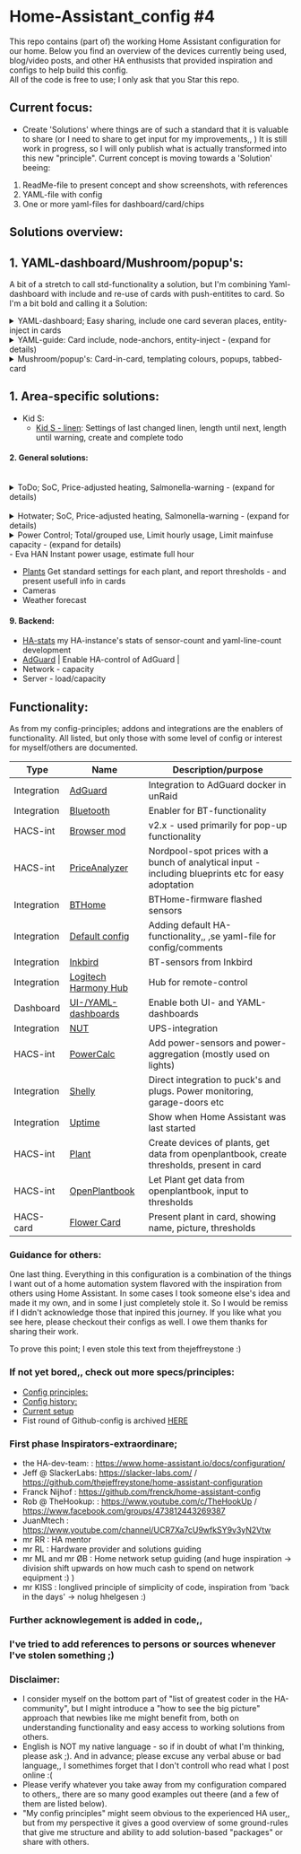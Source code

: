 # Home-Assistant_config #4

This repo contains (part of) the working Home Assistant configuration for our home. 
Below you find an overview of the devices currently being used, blog/video posts, and other HA enthusists that provided inspiration and configs to help build this config. 
<br />
All of the code is free to use; I only ask that you Star this repo.

## Current focus: 
- Create 'Solutions' where things are of such a standard that it is valuable to share (or I need to share to get input for my improvements,, )
It is still work in progress, so I will only publish what is actually transformed into this new "principle".
Current concept is moving towards a 'Solution' beeing: 
1. ReadMe-file to present concept and show screenshots, with references 
2. YAML-file with config  
3. One or more yaml-files for dashboard/card/chips

## Solutions overview:

## 1. YAML-dashboard/Mushroom/popup's:
A bit of a stretch to call std-functionality a solution, but I'm combining Yaml-dashboard with include and re-use of cards with push-entitites to card. So I'm a bit bold and calling it a Solution:
<br />
<details><summary>YAML-dashboard; Easy sharing, include one card severan places, entity-inject in cards</summary>
<br />
Lovelace - Official documentation:  [Integration - dashboard (lovelace)](https://www.home-assistant.io/dashboards/dashboards/) 
<br />
My configuration - [lovelace.yaml](https://github.com/ArveVM/HomeAssistantConfig4/blob/master/avm_yaml/packages/integrations/lovelace.yaml)  Enable both GUI and YAML-dashboard, and add menu-item
</details>      
<details><summary>YAML-guide: Card include, node-anchors, entity-inject   -  (expand for details) </summary>
  YAML-tutorials:
  
  - Beguinner:	http://thomasloven.com/blog/2018/08/YAML-For-Nonprogrammers/
  - Normal:	    https://spacelift.io/blog/yaml
  - Advanced: 	https://yaml.org/spec/1.2.2/
  
  How I use it
  
  - Including dashboard-files see example [mobile dashboard include view-files](https://github.com/ArveVM/HomeAssistantConfig4/blob/master/avm_yaml/dashboard/mob_dashboard.yaml)
  - node_anchors:
    - to avoid duplicate code on card-mod 
    - to declare entities as variables in solution-yaml-files (so it can be referrred to in several automations/climates/sensors
  - Re-use dashboard-files, see example heater_card.yaml which is used by several room-cards by calling card
  - (this requires Lovelace_gen,, #thanksThomasLoven)
  HACS;  [Lovelace_gen](https://github.com/thomasloven/hass-lovelace_gen) 
<br />
<br />
</details>      
<details><summary>Mushroom/popup's: Card-in-card, templating colours, popups, tabbed-card </summary>
  Trying to make one card pr "Solution", so there is one tab for status, one for config and one for histori
  see example on heater_card.yaml
  
  How I use it
  
  - Including dashboard-files see example [mobile dashboard include view-files](https://github.com/ArveVM/HomeAssistantConfig4/blob/master/avm_yaml/dashboard/mob_dashboard.yaml)
  - node_anchors:
    - to avoid duplicate code on card-mod 
    - to declare entities as variables in solution-yaml-files (so it can be referrred to in several automations/climates/sensors
  - Popup, on most chips in room-cards,, the
  - (this requires BrowserMod2,, #thanksThomasLoven)
  HACS;  [Browser_mod2](https://github.com/thomasloven/hass-browser_mod) 
<br />
<br />
</details>      
  


## 1. Area-specific solutions:
- Kid S:
  - [Kid S - linen](https://github.com/ArveVM/HomeAssistantConfig4/tree/master/avm_yaml/packages/solutions/kids_linen.md): Settings of last changed linen, length until next, length until warning, create and complete todo 
#### 2. General solutions:
  <br />
  <details>
    <summary>ToDo; SoC, Price-adjusted heating, Salmonella-warning   -     (expand for details)</summary>
  - [ToDo](https://github.com/ArveVM/HomeAssistantConfig4/blob/master/avm_yaml/packages/solutions/todo.md)  create todo-list (and let other solutions poulate with tasks and status)
  <br />
  </details>      
  
  <br />
  <details>
    <summary>Hotwater; SoC, Price-adjusted heating, Salmonella-warning   -     (expand for details)</summary>
  - [Hotwater SoC](https://github.com/ArveVM/HomeAssistantConfig4/blob/master/avm_yaml/packages/solutions/hotwater_soc.md) Calculate hotwater-tank SoC, including charge-time and show stats  
  - [Hotwater Temp](https://github.com/ArveVM/HomeAssistantConfig4/blob/master/avm_yaml/packages/solutions/hotwater_temp.md) Adjust hotwater-tank HA-thermostat according to price  
  -  salmonella - pending,,,
  <br />
  </details>      
  
  <details>
    <summary>Power Control; Total/grouped use, Limit hourly usage, Limit mainfuse capacity   -     (expand for details)</summary>
  - PowerControl (PwrCtrl)
    - PwrCtrl Use:  Sum total, Grouped consumption, utility-meters  
    <details>
      <summary>Click me for details</summary>
      Functionality required
      1. HACS PowerCalc integration - for easy grouping energy- and utility-meter-sensors
      4. Dashboard
      yaml-dashboard (but you can copy dashboard-code to UI-dashboard/card    
      How it works
      Create total usage based upon reading from power-meter (EvaHan - Zigbee - Mqtt)
      grouping what is under control (power-metering), calculating some fixed, and using PowerCalc on the rest that is possible to estimate based upon states.
      Will try to calculate ungrouped
      <br /> 
      </details>
  
    - PwrCtrl Limit:  (powerHourSave) - Define capacity-limit, calculate trend and adjust consumption to not overrun the capacity-limit
                    (Might be a Norwegian speciality to limit usage within a clock-hour, with tarrif on max hourly usage throughout the month.  
    <details>
      <summary>Click me for details</summary>
    Functionality required:
    1. Utility meter for hourly consumption
    2. Lots of power-entities to be able to turn of to reduce consumption
    4. Dashboard:
      * yaml-dashboard (but you can copy dashboard-code to UI-dashboard/card    
      
    ### how it works:
    Create input-number as capacity-limit, and security treshold - to give an actionable limit
    
    Calculate full hour trend, and current percentage towards trend (deducted security-treshold)
    
    Create groups of power-entities to turn off (powerhoursave) to get under the target for hourly usage
    
    create action to turn off first group when hourly trend get above security treshold
    
    create action to turn off next group when hourly trend is above security treshold for 10minutes (or go below treshold and then above again)  - and repeat
    
    create action to turn off last group when power get below 80% of security treshold (to use power wanted)
    <br /> 
    </details>    
  </details>        
  - Eva HAN Instant power usage, estimate full hour 
      


      
- [Plants](https://github.com/ArveVM/HomeAssistantConfig4/blob/master/avm_yaml/packages/solutions/plant.md) Get standard settings for each plant, and report thresholds - and present usefull info in cards 
- Cameras
- Weather forecast

#### 9. Backend:
- [HA-stats](https://github.com/ArveVM/HomeAssistantConfig4/blob/master/avm_yaml/packages/solutions/hastats.md) my HA-instance's stats of sensor-count and yaml-line-count development  
- [AdGuard](https://github.com/ArveVM/HomeAssistantConfig4/blob/master/avm_yaml/packages/solutions/adguard.md) | Enable HA-control of AdGuard |
- Network - capacity
- Server - load/capacity




## Functionality: 
As from my config-principles; addons and integrations are the enablers of functionality.
All listed, but only those with some level of config or interest for myself/others are documented.

| Type      | Name                                       | Description/purpose |
| ----------| ------------------------------------------ | ------------------- |
|Integration| [AdGuard](https://www.home-assistant.io/integrations/adguard/)| Integration to AdGuard docker in unRaid |
|Integration| [Bluetooth](https://github.com/ArveVM/HomeAssistantConfig4/blob/master/avm_yaml/packages/integrations/bluetooth.md)| Enabler for BT-functionality |
|HACS-int   | [Browser mod](https://github.com/thomasloven/hass-browser_mod) | v2.x - used primarily for pop-up functionality |
|HACS-int   | [PriceAnalyzer](https://github.com/ArveVM/HomeAssistantConfig4/blob/master/avm_yaml/packages/integrations/priceanalyzer.md) | Nordpool-spot prices with a bunch of analytical input - including blueprints etc for easy adoptation |
|Integration| [BTHome](https://github.com/ArveVM/HomeAssistantConfig4/blob/master/avm_yaml/packages/integrations/bt_home.md) | BTHome-firmware flashed sensors |
|Integration| [Default config](https://github.com/ArveVM/HomeAssistantConfig4/blob/master/avm_yaml/packages/integrations/default_config.yaml) | Adding default HA-functionality,, ,se yaml-file for config/comments |
|Integration| [Inkbird](https://github.com/ArveVM/HomeAssistantConfig4/blob/master/avm_yaml/packages/integrations/inkbird.md) | BT-sensors from Inkbird |
|Integration| [Logitech Harmony Hub](https://github.com/ArveVM/HomeAssistantConfig4/blob/master/avm_yaml/packages/integrations/logitech_harmony_hub.md) | Hub for remote-control |
|Dashboard  | [UI-/YAML-dashboards](https://github.com/ArveVM/HomeAssistantConfig4/blob/master/avm_yaml/packages/integrations/lovelace_yaml_dashboards.md) | Enable both UI- and YAML-dashboards |
| Integration | [NUT](https://github.com/ArveVM/HomeAssistantConfig4/blob/master/avm_yaml/packages/integrations/nut.md)  | UPS-integration
|HACS-int   | [PowerCalc](https://github.com/ArveVM/HomeAssistantConfig4/blob/master/avm_yaml/packages/integrations/powercalc.yaml) | Add power-sensors and power-aggregation (mostly used on lights) |
|Integration| [Shelly](https://github.com/ArveVM/HomeAssistantConfig4/blob/master/avm_yaml/packages/integrations/shelly.md) | Direct integration to puck's and plugs. Power monitoring, garage-doors etc |
|Integration| [Uptime](https://www.home-assistant.io/integrations/uptime/) | Show when Home Assistant was last started
|HACS-int   | [Plant](https://github.com/Olen/homeassistant-plant/) | Create devices of plants, get data from openplantbook, create thresholds, present in card
|HACS-int   | [ OpenPlantbook](https://github.com/Olen/home-assistant-openplantbook) | Let Plant get data from openplantbook, input to thresholds
|HACS-card  | [ Flower Card](https://github.com/Olen/lovelace-flower-card/) | Present plant in card, showing name, picture, thresholds


### Guidance for others:
One last thing. Everything in this configuration is a combination of the things I want out of a home automation system flavored with the inspiration from others using Home Assistant. In some cases I took someone else's idea and made it my own, and in some I just completely stole it. So I would be remiss if I didn't acknowledge those that inpired this journey. If you like what you see here, please checkout their configs as well. I owe them thanks for sharing their work.

To prove this point; I even stole this text from thejeffreystone :)

### If not yet bored,, check out more specs/principles:
 - [Config principles:](https://github.com/ArveVM/HomeAssistantConfig4/blob/master/avm_yaml/blablabla/config_principles.md)
 - [Config history:](https://github.com/ArveVM/HomeAssistantConfig4/blob/master/avm_yaml/blablabla/config_history.md)
 - [Current setup](https://github.com/ArveVM/HomeAssistantConfig4/blob/master/avm_yaml/blablabla/current_setup.md)
 - Fist round of Github-config is archived [HERE](https://github.com/ArveVM/Home-Assistant_config-packages-solutions-1)


### First phase Inspirators-extraordinare;
- the HA-dev-team:  :  https://www.home-assistant.io/docs/configuration/
- Jeff @ SlackerLabs:  https://slacker-labs.com/  /  https://github.com/thejeffreystone/home-assistant-configuration
- Franck Nijhof     :  https://github.com/frenck/home-assistant-config
- Rob @ TheHookup:  :  https://www.youtube.com/c/TheHookUp / https://www.facebook.com/groups/473812443269387
- JuanMtech         :  https://www.youtube.com/channel/UCR7Xa7cU9wfkSY9v3yN2Vtw
- mr RR             :  HA mentor
- mr RL             :  Hardware provider and solutions guiding
- mr ML and mr ØB   :  Home network setup guiding (and huge inspiration -> division shift upwards on how much cash to spend on network equipment :) )
- mr KISS           :  longlived principle of simplicity of code, inspiration from 'back in the days' -> nolug hhelgesen  :)

### Further acknowlegement is added in code,,
### I've tried to add references to persons or sources whenever I've stolen something ;)


### Disclaimer:
- I consider myself on the bottom part of "list of greatest coder in the HA-community", but I might introduce a "how to see the big picture" approach that newbies like me might benefit from, both on understanding functionality and easy access to working solutions from others.
- English is NOT my native language - so if in doubt of what I'm thinking, please ask ;). And in advance; please excuse any verbal abuse or bad language,, I somethimes forget that I don't controll who read what I post online :(
- Please verify whatever you take away from my configuration compared to others,, there are so many good examples out theere (and a few of them are listed below).
- "My config principles" might seem obvious to the experienced HA user,, but from my perspective it gives a good overview of some ground-rules that give me structure and ability to add solution-based "packages" or share with others.

